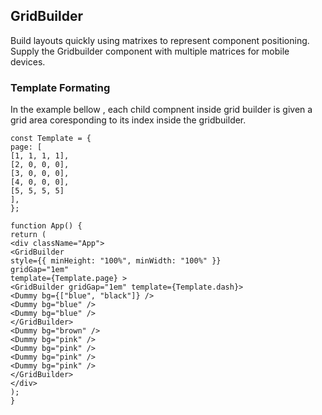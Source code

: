 ## GridBuilder

Build layouts quickly using matrixes to represent component positioning. Supply the Gridbuilder component with multiple matrices for mobile devices.

### Template Formating

In the example bellow , each child compnent inside grid builder is given a grid area coresponding to its index inside the gridbuilder.

```
const Template = {
page: [
[1, 1, 1, 1],
[2, 0, 0, 0],
[3, 0, 0, 0],
[4, 0, 0, 0],
[5, 5, 5, 5]
],
};

function App() {
return (
<div className="App">
<GridBuilder
style={{ minHeight: "100%", minWidth: "100%" }}
gridGap="1em"
template={Template.page} >
<GridBuilder gridGap="1em" template={Template.dash}>
<Dummy bg={["blue", "black"]} />
<Dummy bg="blue" />
<Dummy bg="blue" />
</GridBuilder>
<Dummy bg="brown" />
<Dummy bg="pink" />
<Dummy bg="pink" />
<Dummy bg="pink" />
<Dummy bg="pink" />
</GridBuilder>
</div>
);
}
```
